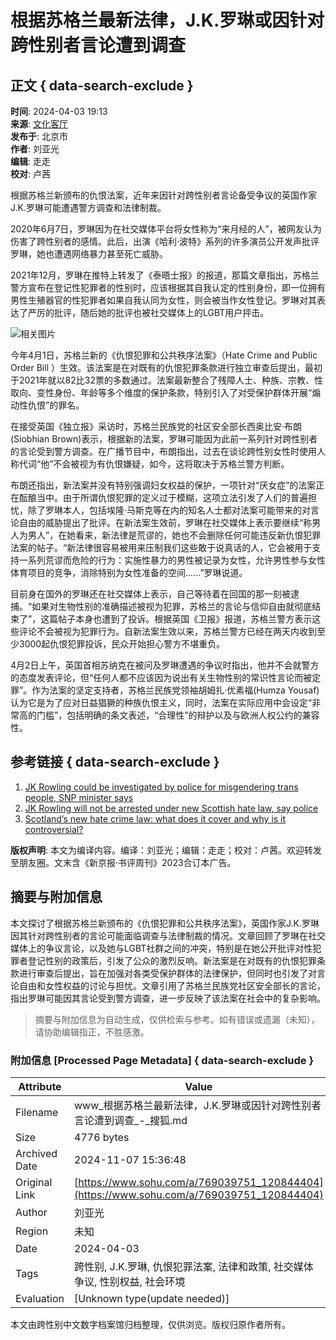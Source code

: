 # 根据苏格兰最新法律，J.K.罗琳或因针对跨性别者言论遭到调查

## 正文 { data-search-exclude }


**时间**: 2024-04-03 19:13  
**来源**: [文化客厅](https://www.sohu.com/?spm=smpc.content-abroad.content.1.1730993759417LHLiFpy)  
**发布于**: 北京市  
**作者**: 刘亚光  
**编辑**: 走走  
**校对**: 卢茜  

根据苏格兰新颁布的仇恨法案，近年来因针对跨性别者言论备受争议的英国作家J.K.罗琳可能遭遇警方调查和法律制裁。

2020年6月7日，罗琳因为在社交媒体平台将女性称为“来月经的人”，被网友认为伤害了跨性别者的感情。此后，出演《哈利·波特》系列的许多演员公开发声批评罗琳，她也遭遇网络暴力甚至死亡威胁。

2021年12月，罗琳在推特上转发了《泰晤士报》的报道，那篇文章指出，苏格兰警方宣布在登记性犯罪者的性别时，应该根据其自我认定的性别身份，即一位拥有男性生殖器官的性犯罪者如果自我认同为女性，则会被当作女性登记。罗琳对其表达了严厉的批评，随后她的批评也被社交媒体上的LGBT用户抨击。

![相关图片](https://q0.itc.cn/q_70/images03/20240403/ffcfd5855a6047df8c48bb67b20e4adc.png)

今年4月1日，苏格兰新的《仇恨犯罪和公共秩序法案》（Hate Crime and Public Order Bill ）生效。该法案是在对既有的仇恨犯罪条款进行独立审查后提出，最初于2021年就以82比32票的多数通过。法案最新整合了残障人士、种族、宗教、性取向、变性身份、年龄等多个维度的保护条款，特别引入了对受保护群体开展“煽动性仇恨”的罪名。

在接受英国《独立报》采访时，苏格兰民族党的社区安全部长西奥比安·布朗(Siobhian Brown)表示，根据新的法案，罗琳可能因为此前一系列针对跨性别者的言论受到警方调查。在广播节目中，布朗指出，过去在谈论跨性别女性时使用人称代词“他”不会被视为有仇恨嫌疑，如今，这将取决于苏格兰警方判断。

布朗还指出，新法案并没有特别强调妇女权益的保护，一项针对“厌女症”的法案正在酝酿当中。由于所谓仇恨犯罪的定义过于模糊，这项立法引发了人们的普遍担忧，除了罗琳本人，包括埃隆·马斯克等在内的知名人士都对法案可能带来的对言论自由的威胁提出了批评。在新法案生效前，罗琳在社交媒体上表示要继续“称男人为男人”，在她看来，新法律是荒谬的，她也不会删除任何可能违反新仇恨犯罪法案的帖子。“新法律很容易被用来压制我们这些敢于说真话的人，它会被用于支持一系列荒谬而危险的行为：实施性暴力的男性被记录为女性，允许男性参与女性体育项目的竞争，消除特别为女性准备的空间......”罗琳说道。

目前身在国外的罗琳还在社交媒体上表示，自己等待着在回国的那一刻被逮捕。“如果对生物性别的准确描述被视为犯罪，苏格兰的言论与信仰自由就彻底结束了”，这篇帖子本身也遭到了投诉。根据英国《卫报》报道，苏格兰警方表示这些评论不会被视为犯罪行为。自新法案生效以来，苏格兰警方已经在两天内收到至少3000起仇恨犯罪投诉，民众开始担心警方不堪重负。

4月2日上午，英国首相苏纳克在被问及罗琳遭遇的争议时指出，他并不会就警方的态度发表评论，但“任何人都不应该因为说出有关生物性别的常识性言论而被定罪”。作为法案的坚定支持者，苏格兰民族党领袖胡姆扎·优素福(Humza Yousaf)认为它是为了应对日益猖獗的种族仇恨主义，同时，法案在实际应用中会设定“非常高的门槛”，包括明确的条文表述，“合理性”的辩护以及与欧洲人权公约的兼容性。

## 参考链接 { data-search-exclude }

1. [JK Rowling could be investigated by police for misgendering trans people, SNP minister says](https://www.independent.co.uk/arts-entertainment/books/news/jk-rowling-misgender-trans-snp-b2521530.html)
2. [JK Rowling will not be arrested under new Scottish hate law, say police](https://www.theguardian.com/politics/2024/apr/02/jk-rowling-will-not-be-arrested-under-new-scottish-hate-law-say-police)
3. [Scotland’s new hate crime law: what does it cover and why is it controversial?](https://www.theguardian.com/society/2024/mar/31/scotlands-new-hate-act-what-does-it-cover-and-why-is-it-controversial)

**版权声明**: 本文为编译内容。编译：刘亚光；编辑：走走；校对：卢茜。欢迎转发至朋友圈。文末含《新京报·书评周刊》2023合订本广告。
<!-- tcd_original_link https://www.sohu.com/a/769039751_120844404 -->
## 摘要与附加信息

<!-- tcd_abstract -->
本文探讨了根据苏格兰新颁布的《仇恨犯罪和公共秩序法案》，英国作家J.K.罗琳因其针对跨性别者的言论可能面临调查与法律制裁的情况。文章回顾了罗琳在社交媒体上的争议言论，以及她与LGBT社群之间的冲突，特别是在她公开批评对性犯罪者登记性别的政策后，引发了公众的激烈反响。新法案是在对既有的仇恨犯罪条款进行审查后提出，旨在加强对各类受保护群体的法律保护，但同时也引发了对言论自由和女性权益的讨论与担忧。文章引用了苏格兰民族党社区安全部长的言论，指出罗琳可能因其言论受到警方调查，进一步反映了该法案在社会中的复杂影响。
<!-- tcd_abstract_end -->

> 摘要与附加信息为自动生成，仅供检索与参考。如有错误或遗漏（未知），请协助编辑指正，不胜感激。

### 附加信息 [Processed Page Metadata] { data-search-exclude }

| Attribute       | Value                                  |
|-----------------|----------------------------------------|
| Filename        | www_根据苏格兰最新法律，J.K.罗琳或因针对跨性别者言论遭到调查_-_搜狐.md                             |
| Size            | 4776 bytes                           |
| Archived Date   | 2024-11-07 15:36:48                             |
| Original Link   | [https://www.sohu.com/a/769039751_120844404](https://www.sohu.com/a/769039751_120844404)                       |
| Author          | 刘亚光                               |
| Region          | 未知                               |
| Date            | 2024-04-03                                 |
| Tags            | 跨性别, J.K.罗琳, 仇恨犯罪法案, 法律和政策, 社交媒体争议, 性别权益, 社会环境                                 |
| Evaluation            | [Unknown type(update needed)]                                 |
<!-- tcd_table_end -->

本文由跨性别中文数字档案馆归档整理，仅供浏览。版权归原作者所有。
